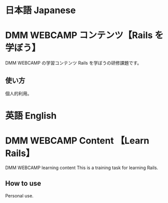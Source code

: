 # 日本語 Japanese
# DMM WEBCAMP コンテンツ【Rails を学ぼう】
DMM WEBCAMP の学習コンテンツ Rails を学ぼうの研修課題です。

## 使い方
個人的利用。

# 英語 English
# DMM WEBCAMP Content 【Learn Rails】
DMM WEBCAMP learning content This is a training task for learning Rails.

## How to use
Personal use.
